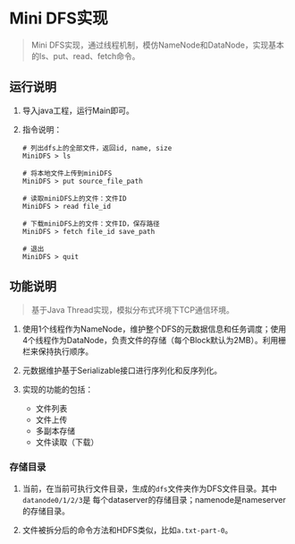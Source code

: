 # Mini DFS实现

> Mini DFS实现，通过线程机制，模仿NameNode和DataNode，实现基本的ls、put、read、fetch命令。

## 运行说明
1. 导入java工程，运行Main即可。
	
2. 指令说明：

	```
	# 列出dfs上的全部文件，返回id, name, size
	MiniDFS > ls
	
	# 将本地文件上传到miniDFS
	MiniDFS > put source_file_path
	
	# 读取miniDFS上的文件：文件ID
	MiniDFS > read file_id
	
	# 下载miniDFS上的文件：文件ID，保存路径
	MiniDFS > fetch file_id save_path
	
	# 退出
	MiniDFS > quit
	```

## 功能说明
> 基于Java Thread实现，模拟分布式环境下TCP通信环境。

1. 使用1个线程作为NameNode，维护整个DFS的元数据信息和任务调度；使用4个线程作为DataNode，负责文件的存储（每个Block默认为2MB）。利用栅栏来保持执行顺序。

2. 元数据维护基于Serializable接口进行序列化和反序列化。

3. 实现的功能的包括：
	* 文件列表
	* 文件上传
	* 多副本存储
	* 文件读取（下载）

### 存储目录
1. 当前，在当前可执行文件目录，生成的`dfs`文件夹作为DFS文件目录。其中`datanode0/1/2/3`是
每个dataserver的存储目录；namenode是nameserver的存储目录。

2. 文件被拆分后的命令方法和HDFS类似，比如`a.txt-part-0`。
